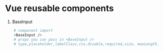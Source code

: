 # Vue reusable components

1. BaseInput
```bash
    # component import
    <BaseInput />
    # props you can pass in <BaseInput />
    # type,placeholder,labelClass,css,disable,required,size, maxLength,maxLength,regExpForInput,validationMessage,validationMessageStyle,validationMessage,validationStatus,autoFocus,title
```
